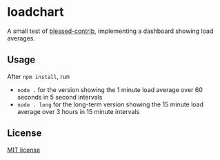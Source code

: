 # loadchart
A small test of [blessed-contrib](https://github.com/yaronn/blessed-contrib),
implementing a dashboard showing load averages.

## Usage
After `npm install`, run
* `node .` for the version showing the 1 minute load average over 60 seconds
  in 5 second intervals
* `node . long` for the long-term version showing the 15 minute load average
  over 3 hours in 15 minute intervals

## License
[MIT license](LICENSE)
